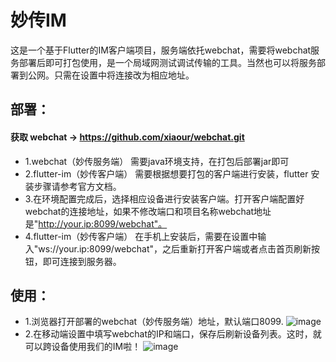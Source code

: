 # 妙传IM

这是一个基于Flutter的IM客户端项目，服务端依托webchat，需要将webchat服务部署后即可打包使用，是一个局域网测试调试传输的工具。当然也可以将服务部署到公网。只需在设置中将连接改为相应地址。

## 部署：
#### 获取 webchat -> https://github.com/xiaour/webchat.git
- 1.webchat（妙传服务端） 需要java环境支持，在打包后部署jar即可
- 2.flutter-im（妙传客户端） 需要根据想要打包的客户端进行安装，flutter 安装步骤请参考官方文档。
- 3.在环境配置完成后，选择相应设备进行安装客户端。打开客户端配置好webchat的连接地址，如果不修改端口和项目名称webchat地址是"http://your.ip:8099/webchat"。
- 4.flutter-im（妙传客户端） 在手机上安装后，需要在设置中输入"ws://your.ip:8099/webchat"，之后重新打开客户端或者点击首页刷新按钮，即可连接到服务器。

## 使用：
- 1.浏览器打开部署的webchat（妙传服务端）地址，默认端口8099.
![image](https://oscimg.oschina.net/oscnet/6ea943d0a08edf9d0f6b7677ad2bbdcde33.jpg)
- 2.在移动端设置中填写webchat的IP和端口，保存后刷新设备列表。这时，就可以跨设备使用我们的IM啦！
![image](https://oscimg.oschina.net/oscnet/afed443ce11b8a756b01e0d20232c770838.jpg)

